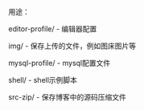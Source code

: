 用途：

editor-profile/ - 编辑器配置

img/ - 保存上传的文件，例如图床图片等

mysql-profile/ - mysql配置文件

shell/ - shell示例脚本

src-zip/ - 保存博客中的源码压缩文件

